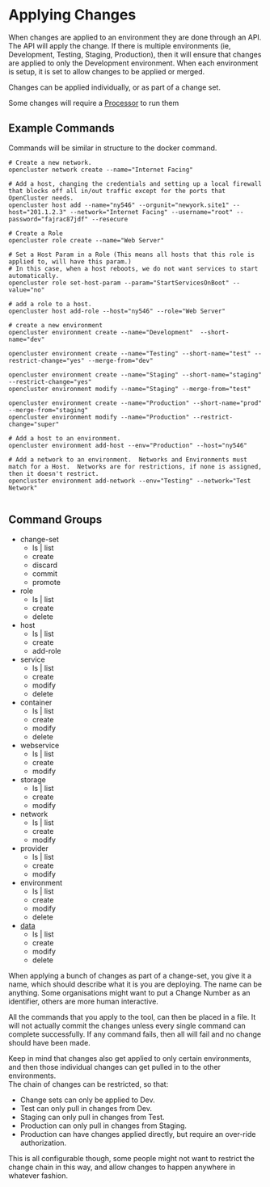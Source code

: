 # Applying Changes

When changes are applied to an environment they are done through an API.
The API will apply the change.  If there is multiple environments (ie, Development, Testing, Staging, Production), then it will ensure that changes are applied to only the Development environment.
When each environment is setup, it is set to allow changes to be applied or merged.

Changes can be applied individually, or as part of a change set.

Some changes will require a [Processor](Processor.md) to run them

## Example Commands

Commands will be similar in structure to the docker command. 

```
# Create a new network.
opencluster network create --name="Internet Facing"

# Add a host, changing the credentials and setting up a local firewall that blocks off all in/out traffic except for the ports that OpenCluster needs.
opencluster host add --name="ny546" --orgunit="newyork.site1" --host="201.1.2.3" --network="Internet Facing" --username="root" --password="fajrac87jdf" --resecure

# Create a Role
opencluster role create --name="Web Server"

# Set a Host Param in a Role (This means all hosts that this role is applied to, will have this param.)
# In this case, when a host reboots, we do not want services to start automatically.
opencluster role set-host-param --param="StartServicesOnBoot" --value="no"

# add a role to a host.
opencluster host add-role --host="ny546" --role="Web Server"

# create a new environment
opencluster environment create --name="Development"  --short-name="dev"

opencluster environment create --name="Testing" --short-name="test" --restrict-change="yes" --merge-from="dev"

opencluster environment create --name="Staging" --short-name="staging" --restrict-change="yes" 
opencluster environment modify --name="Staging" --merge-from="test"

opencluster environment create --name="Production" --short-name="prod" --merge-from="staging"
opencluster environment modify --name="Production" --restrict-change="super"

# Add a host to an environment.  
opencluster environment add-host --env="Production" --host="ny546"

# Add a network to an environment.  Networks and Environments must match for a Host.  Networks are for restrictions, if none is assigned, then it doesn't restrict.
opencluster environment add-network --env="Testing" --network="Test Network"


```


## Command Groups

* change-set
	* ls | list
	* create
	* discard
	* commit
	* promote
* role
	* ls | list
	* create
	* delete
* host
	* ls | list
	* create
	* add-role
* service
	* ls | list
	* create
	* modify
	* delete
* container
	* ls | list
	* create
	* modify
	* delete
* webservice
	* ls | list
	* create
	* modify
* storage
	* ls | list
	* create
	* modify
* network
	* ls | list
	* create
	* modify
* provider
	* ls | list
	* create
	* modify
* environment
	* ls | list
	* create
	* modify
	* delete
* [data](EnvironmentData.md)
	* ls | list
	* create
	* modify
	* delete



When applying a bunch of changes as part of a change-set, you give it a name, which should describe what it is you are deploying.  The name can be anything.  Some organisations might want to put a Change Number as an identifier, others are more human interactive.

All the commands that you apply to the tool, can then be placed in a file. 
It will not actually commit the changes unless every single command can complete successfully.
If any command fails, then all will fail and no change should have been made.

Keep in mind that changes also get applied to only certain environments, and then those individual changes can get pulled in to the other environments.  
The chain of changes can be restricted, so that: 
* Change sets can only be applied to Dev.
* Test can only pull in changes from Dev.
* Staging can only pull in changes from Test.
* Production can only pull in changes from Staging.
* Production can have changes applied directly, but require an over-ride authorization.

This is all configurable though, some people might not want to restrict the change chain in this way, and allow changes to happen anywhere in whatever fashion.


